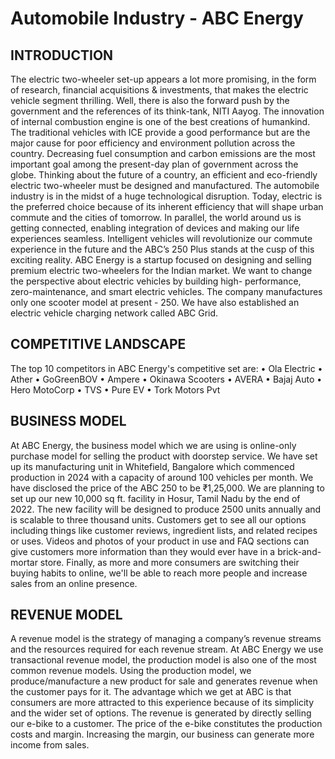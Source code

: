 # Automobile Industry - ABC Energy

## INTRODUCTION
The electric two-wheeler set-up appears a lot more promising, in the form of research, financial acquisitions & investments, that makes the electric vehicle segment thrilling. Well, there is also the forward push by the government and the references of its think-tank, NITI Aayog.
The innovation of internal combustion engine is one of the best creations of humankind. The traditional vehicles with ICE provide a good performance but are the major cause for poor efficiency and environment pollution across the country.
Decreasing fuel consumption and carbon emissions are the most important goal among the present-day plan of government across the globe. Thinking about the future of a country, an efficient and eco-friendly electric two-wheeler must be designed and manufactured.
The automobile industry is in the midst of a huge technological disruption. Today, electric is the preferred choice because of its inherent efficiency that will shape urban commute and the cities of tomorrow. In parallel, the world around us is getting connected, enabling integration of devices and making our life experiences seamless. Intelligent vehicles will revolutionize our commute experience in the future and the ABC’s 250 Plus stands at the cusp of this exciting reality.
ABC Energy is a startup focused on designing and selling premium electric two-wheelers for the Indian market. We want to change the perspective about electric vehicles by building high- performance, zero-maintenance, and smart electric vehicles. The company manufactures only one scooter model at present - 250. We have also established an electric vehicle charging network called ABC Grid.

## COMPETITIVE LANDSCAPE
The top 10 competitors in ABC Energy's competitive set are:
• Ola Electric
• Ather
• GoGreenBOV
• Ampere
• Okinawa Scooters
• AVERA
• Bajaj Auto
• Hero MotoCorp
• TVS
• Pure EV
• Tork Motors Pvt

## BUSINESS MODEL
At ABC Energy, the business model which we are using is online-only purchase model for selling the product with doorstep service. We have set up its manufacturing unit in Whitefield, Bangalore which commenced production in 2024 with a capacity of around 100 vehicles per month. We have disclosed the price of the ABC 250 to be ₹1,25,000.
We are planning to set up our new 10,000 sq ft. facility in Hosur, Tamil Nadu by the end of 2022. The new facility will be designed to produce 2500 units annually and is scalable to three thousand units.
Customers get to see all our options including things like customer reviews, ingredient lists, and related recipes or uses. Videos and photos of your product in use and FAQ sections can give customers more information than they would ever have in a brick-and-mortar store.
Finally, as more and more consumers are switching their buying habits to online, we'll be able to reach more people and increase sales from an online presence.


## REVENUE MODEL
A revenue model is the strategy of managing a company’s revenue streams and the resources required for each revenue stream. At ABC Energy we use transactional revenue model, the production model is also one of the most common revenue models. Using the production model, we produce/manufacture a new product for sale and generates revenue when the customer pays for it.
The advantage which we get at ABC is that consumers are more attracted to this experience because of its simplicity and the wider set of options. The revenue is generated by directly selling our e-bike to a customer. The price of the e-bike constitutes the production costs and margin. Increasing the margin, our business can generate more income from sales.
